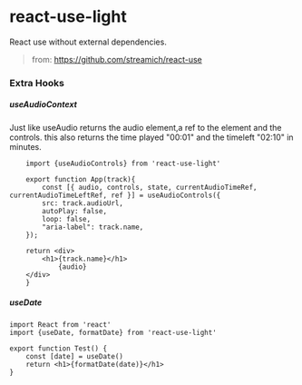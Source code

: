 # react-use-light
React use without external dependencies.
> from: https://github.com/streamich/react-use

### Extra Hooks

##### useAudioContext

Just like useAudio returns the audio element,a ref to the element and the controls. this also returns the time played "00:01" and the timeleft "02:10" in minutes.

```tsx
    import {useAudioControls} from 'react-use-light'

    export function App(track){
        const [{ audio, controls, state, currentAudioTimeRef, currentAudioTimeLeftRef, ref }] = useAudioControls({
        src: track.audioUrl,
        autoPlay: false,
        loop: false,
        "aria-label": track.name,
    });

    return <div>
        <h1>{track.name}</h1>
            {audio}
    </div>
    }
```
##### useDate
```tsx
import React from 'react'    
import {useDate, formatDate} from 'react-use-light'

export function Test() {
    const [date] = useDate()
    return <h1>{formatDate(date)}</h1>
}
```